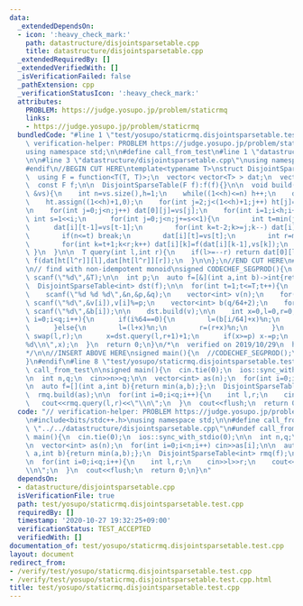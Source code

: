 ```yaml
---
data:
  _extendedDependsOn:
  - icon: ':heavy_check_mark:'
    path: datastructure/disjointsparsetable.cpp
    title: datastructure/disjointsparsetable.cpp
  _extendedRequiredBy: []
  _extendedVerifiedWith: []
  _isVerificationFailed: false
  _pathExtension: cpp
  _verificationStatusIcon: ':heavy_check_mark:'
  attributes:
    PROBLEM: https://judge.yosupo.jp/problem/staticrmq
    links:
    - https://judge.yosupo.jp/problem/staticrmq
  bundledCode: "#line 1 \"test/yosupo/staticrmq.disjointsparsetable.test.cpp\"\n//\
    \ verification-helper: PROBLEM https://judge.yosupo.jp/problem/staticrmq\n\n#include<bits/stdc++.h>\n\
    using namespace std;\n\n#define call_from_test\n#line 1 \"datastructure/disjointsparsetable.cpp\"\
    \n\n#line 3 \"datastructure/disjointsparsetable.cpp\"\nusing namespace std;\n\
    #endif\n//BEGIN CUT HERE\ntemplate<typename T>\nstruct DisjointSparseTable{\n\
    \  using F = function<T(T, T)>;\n  vector< vector<T> > dat;\n  vector<int> ht;\n\
    \  const F f;\n\n  DisjointSparseTable(F f):f(f){}\n\n  void build(const vector<T>\
    \ &vs){\n    int n=vs.size(),h=1;\n    while((1<<h)<=n) h++;\n    dat.assign(h,vector<T>(n));\n\
    \    ht.assign((1<<h)+1,0);\n    for(int j=2;j<(1<<h)+1;j++) ht[j]=ht[j>>1]+1;\n\
    \n    for(int j=0;j<n;j++) dat[0][j]=vs[j];\n    for(int i=1;i<h;i++){\n     \
    \ int s=1<<i;\n      for(int j=0;j<n;j+=s<<1){\n        int t=min(j+s,n);\n  \
    \      dat[i][t-1]=vs[t-1];\n        for(int k=t-2;k>=j;k--) dat[i][k]=f(vs[k],dat[i][k+1]);\n\
    \        if(n<=t) break;\n        dat[i][t]=vs[t];\n        int r=min(t+s,n);\n\
    \        for(int k=t+1;k<r;k++) dat[i][k]=f(dat[i][k-1],vs[k]);\n      }\n   \
    \ }\n  }\n\n  T query(int l,int r){\n    if(l>=--r) return dat[0][l];\n    return\
    \ f(dat[ht[l^r]][l],dat[ht[l^r]][r]);\n  }\n\n};\n//END CUT HERE\n#ifndef call_from_test\n\
    \n// find with non-idempotent monoid\nsigned CODECHEF_SEGPROD(){\n  int T;\n \
    \ scanf(\"%d\",&T);\n\n  int p;\n  auto f=[&](int a,int b)->int{return (long long)a*b%p;};\n\
    \  DisjointSparseTable<int> dst(f);\n\n  for(int t=1;t<=T;t++){\n    int n,q;\n\
    \    scanf(\"%d %d %d\",&n,&p,&q);\n    vector<int> v(n);\n    for(int i=0;i<n;i++)\
    \ scanf(\"%d\",&v[i]),v[i]%=p;\n    vector<int> b(q/64+2);\n    for(int i=0;i<(q/64+2);i++)\
    \ scanf(\"%d\",&b[i]);\n\n    dst.build(v);\n\n    int x=0,l=0,r=0;\n    for(int\
    \ i=0;i<q;i++){\n      if(i%64==0){\n        l=(b[i/64]+x)%n;\n        r=(b[i/64+1]+x)%n;\n\
    \      }else{\n        l=(l+x)%n;\n        r=(r+x)%n;\n      }\n      if(l>r)\
    \ swap(l,r);\n      x=dst.query(l,r+1)+1;\n      if(x>=p) x-=p;\n    }\n    printf(\"\
    %d\\n\",x);\n  }\n  return 0;\n}\n/*\n  verified on 2019/10/29\n  https://www.codechef.com/problems/SEGPROD\n\
    */\n\n//INSERT ABOVE HERE\nsigned main(){\n  //CODECHEF_SEGPROD();\n  return 0;\n\
    }\n#endif\n#line 8 \"test/yosupo/staticrmq.disjointsparsetable.test.cpp\"\n#undef\
    \ call_from_test\n\nsigned main(){\n  cin.tie(0);\n  ios::sync_with_stdio(0);\n\
    \n  int n,q;\n  cin>>n>>q;\n\n  vector<int> as(n);\n  for(int i=0;i<n;i++) cin>>as[i];\n\
    \n  auto f=[](int a,int b){return min(a,b);};\n  DisjointSparseTable<int> rmq(f);\n\
    \  rmq.build(as);\n\n  for(int i=0;i<q;i++){\n    int l,r;\n    cin>>l>>r;\n \
    \   cout<<rmq.query(l,r)<<\"\\n\";\n  }\n  cout<<flush;\n  return 0;\n}\n"
  code: "// verification-helper: PROBLEM https://judge.yosupo.jp/problem/staticrmq\n\
    \n#include<bits/stdc++.h>\nusing namespace std;\n\n#define call_from_test\n#include\
    \ \"../../datastructure/disjointsparsetable.cpp\"\n#undef call_from_test\n\nsigned\
    \ main(){\n  cin.tie(0);\n  ios::sync_with_stdio(0);\n\n  int n,q;\n  cin>>n>>q;\n\
    \n  vector<int> as(n);\n  for(int i=0;i<n;i++) cin>>as[i];\n\n  auto f=[](int\
    \ a,int b){return min(a,b);};\n  DisjointSparseTable<int> rmq(f);\n  rmq.build(as);\n\
    \n  for(int i=0;i<q;i++){\n    int l,r;\n    cin>>l>>r;\n    cout<<rmq.query(l,r)<<\"\
    \\n\";\n  }\n  cout<<flush;\n  return 0;\n}\n"
  dependsOn:
  - datastructure/disjointsparsetable.cpp
  isVerificationFile: true
  path: test/yosupo/staticrmq.disjointsparsetable.test.cpp
  requiredBy: []
  timestamp: '2020-10-27 19:32:25+09:00'
  verificationStatus: TEST_ACCEPTED
  verifiedWith: []
documentation_of: test/yosupo/staticrmq.disjointsparsetable.test.cpp
layout: document
redirect_from:
- /verify/test/yosupo/staticrmq.disjointsparsetable.test.cpp
- /verify/test/yosupo/staticrmq.disjointsparsetable.test.cpp.html
title: test/yosupo/staticrmq.disjointsparsetable.test.cpp
---
```

